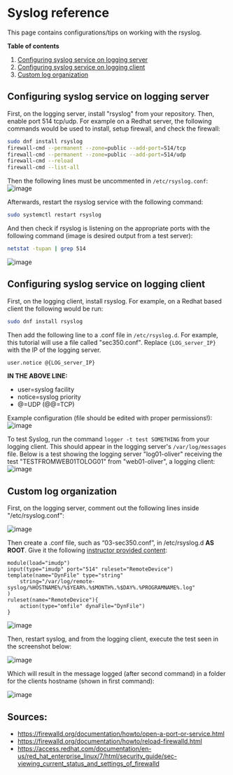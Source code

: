 # Syslog reference

This page contains configurations/tips on working with the rsyslog.

**Table of contents**

1. [Configuring syslog service on logging server](#configuring-syslog-service-on-logging-server)
2. [Configuring syslog service on logging client](#configuring-syslog-service-on-logging-client)
3. [Custom log organization](#custom-log-organization)

## Configuring syslog service on logging server

First, on the logging server, install "rsyslog" from your repository. Then, enable port 514 tcp/udp. For example on a Redhat server, the following commands would be used to install, setup firewall, and check the firewall:

```bash
sudo dnf install rsyslog  
firewall-cmd --permanent --zone=public --add-port=514/tcp  
firewall-cmd --permanent --zone=public --add-port=514/udp  
firewall-cmd --reload  
firewall-cmd --list-all
```

Then the following lines must be uncommented in `/etc/rsyslog.conf`:
![image](https://user-images.githubusercontent.com/71083461/212767775-7454ce85-6b1d-4ec7-b525-7fed245863f7.png)

Afterwards, restart the rsyslog service with the following command:

```bash
sudo systemctl restart rsyslog
```

And then check if rsyslog is listening on the appropriate ports with the following command (image is desired output from a test server):

```bash
netstat -tupan | grep 514
```

![image](https://user-images.githubusercontent.com/71083461/212768235-a94d145f-2ec0-40ef-804b-935fe4082250.png)

## Configuring syslog service on logging client

First, on the logging client, install rsyslog. For example, on a Redhat based client the following would be run:

```bash
sudo dnf install rsyslog 
```

Then add the following line to a .conf file in `/etc/rsyslog.d`. For example, this tutorial will use a file called "sec350.conf". Replace `{LOG_server_IP}` with the IP of the logging server.

```bash
user.notice @{LOG_server_IP}
```

**IN THE ABOVE LINE:**

* user=syslog facility
* notice=syslog priority
* @=UDP (@@=TCP)

Example configuration (file should be edited with proper permissions!):
![image](https://user-images.githubusercontent.com/71083461/212943446-58e2143f-b867-4f8a-9c89-1c4801f127c9.png)

To test Syslog, run the command `logger -t test SOMETHING` from your logging client. This should appear in the logging server's `/var/log/messages` file. Below is a test showing the logging server "log01-oliver" receiving the test "TESTFROMWEB01TOLOG01" from "web01-oliver", a logging client:
![image](https://user-images.githubusercontent.com/71083461/212769825-b12dfe85-7b96-46f6-9c12-1355314d2d61.png)

## Custom log organization

First, on the logging server, comment out the following lines inside "/etc/rsyslog.conf":

![image](https://user-images.githubusercontent.com/71083461/214687950-57827681-960f-41fd-83ef-268275c863fe.png)  

Then create a .conf file, such as “03-sec350.conf”, in /etc/rsyslog.d **AS ROOT**. Give it the following [instructor provided content](https://raw.githubusercontent.com/gmcyber/sec350-share/main/03-sec350.conf):

```
module(load="imudp")
input(type="imudp" port="514" ruleset="RemoteDevice")
template(name="DynFile" type="string"
    string="/var/log/remote-syslog/%HOSTNAME%/%$YEAR%.%$MONTH%.%$DAY%.%PROGRAMNAME%.log"
)
ruleset(name="RemoteDevice"){
    action(type="omfile" dynaFile="DynFile")
}
```

![image](https://user-images.githubusercontent.com/71083461/214688465-af6b3636-97a5-4d9d-8ef6-efa03aa3e69e.png)  

Then, restart syslog, and from the logging client, execute the test seen in the screenshot below:

![image](https://user-images.githubusercontent.com/71083461/214688669-8fbfa865-8083-4908-af01-05c1712ce1cf.png)

Which will result in the message logged (after second command) in a folder for the clients hostname (shown in first command):

![image](https://user-images.githubusercontent.com/71083461/214689060-4af191b9-72d0-4120-b709-09409e925229.png)  

## Sources:

- https://firewalld.org/documentation/howto/open-a-port-or-service.html
- https://firewalld.org/documentation/howto/reload-firewalld.html
- https://access.redhat.com/documentation/en-us/red_hat_enterprise_linux/7/html/security_guide/sec-viewing_current_status_and_settings_of_firewalld
